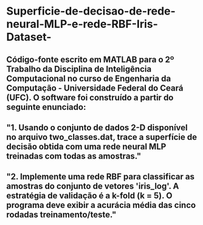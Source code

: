 # Superficie-de-decisao-de-rede-neural-MLP-e-rede-RBF-Iris-Dataset-
## Código-fonte escrito em MATLAB para o 2º Trabalho da Disciplina de Inteligência Computacional no curso de Engenharia da Computação - Universidade Federal do Ceará (UFC). O software foi construído a partir do seguinte enunciado:

## "1. Usando o conjunto de dados 2-D disponível no arquivo two_classes.dat, trace a superfície de decisão obtida com uma rede neural MLP treinadas com todas as amostras."
## "2. Implemente uma rede RBF para classificar as amostras do conjunto de vetores 'iris_log'. A estratégia de validação é a k-fold (k = 5). O programa deve exibir a acurácia média das cinco rodadas treinamento/teste."
